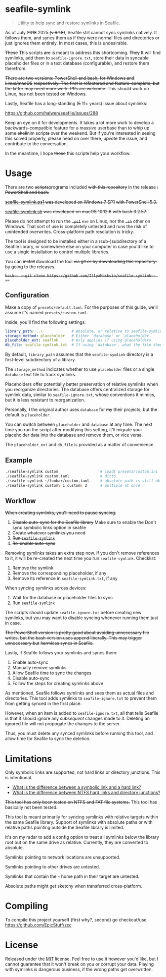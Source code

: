 # seafile-symlink

> Utility to help sync and restore symlinks in Seafile.

As of July ~~2018~~ 2025 ~~(v.6.1.8)~~, Seafile still cannot sync symlinks natively. It
follows them, and syncs them as if they were normal files and directories or just ignores them entirely.
In most cases, this is undesirable.

~~These~~ This scripts ~~are~~ is meant to address this shortcoming. ~~They~~ It will find symlinks,
add them to `seafile-ignore.txt`, store their data in syncable placeholder
files or in a text database (configurable), and restore them therefrom.

~~There are two versions: PowerShell and bash, for Windows and Linux/macOS~~
~~respectively. The first is refactored and feature-complete, but the latter~~
~~may need more work. PRs are welcome.~~ This should work on Linux, has not been tested on Windows.

Lastly, Seafile has a long-standing (~~5~~ 11+ years) issue about symlinks:

https://github.com/haiwen/seafile/issues/288

Keep an eye on it for developments. It takes a lot more work to develop a
backwards-compatible feature for a massive userbase than to whip up some
~~shell~~nim script~~s~~ over the weekend. But if you're interested in seeing this
solved properly, please head on over there, upvote the issue, and
contribute to the conversation.

In the meantime, I hope ~~these~~ this script~~s~~ help your workflow.



# Usage

There are two ~~scripts~~programs included ~~with this repository~~ in the release ~~: PowerShell and bash.~~

~~[seafile-symlink.ps1](seafile-symlink.ps1) was developed on Windows 7 SP1~~
~~with PowerShell 5.0.~~

~~[seafile-symlink.sh](seafile-symlink.sh) was developed on macOS 10.12.6~~
~~with bash 3.2.57.~~

Please do not attempt to run the ~~`.ps1`~~ `exe` on Linux, nor the ~~`.sh`~~ other on Windows.
That sort of use is completely untested and runs the risk of unintended
overwrites. Cross-platform path resolution is tricky.

The tool is designed to be installed either in a (sub-)subdirectory of
a Seafile library, or somewhere else on your computer in case you'd like
to use a single installation to control multiple libraries.

You can ~~install~~ download the tool ~~via git or by downloading this repository:~~ by going to the releases.

~~```bash~~
~~git clone https://github.com/IllyaMoskvin/seafile-symlink~~
~~```~~



## Configuration

Make a copy of `presets/default.taml`. For the purposes of this guide,
we'll assume it's named `presets/custom.taml`.

Inside, you'll find the following settings:

```yaml
library_path: ..\             # Absolute, or relative to seafile-symlink (library folder to the binary)
storage_method: placeholder   # Either 'database' or 'placeholder'
placeholder_ext: seaflnk      # Only applies if using placeholders
db_file: seafile-symlink.txt  # If using 'database', what the file should be named
```

By default, `library_path` assumes that the `seafile-symlink` directory is
a first-level subdirectory of a library.

The `storage_method` indicates whether to use `placeholder` files or a
single `database` text file to track symlinks.

Placeholders offer potentially better preservation of relative symlinks
when you reorganize directories. The database offers centralized storage
for symlink data, similar to `seafile-ignore.txt`, whose conventions it
mimics, but it is less resistant to reorganization.

Personally, ~~I~~ the original author uses `database` for ~~my~~ their projects, but the default is `placeholder`.

You can switch between `placeholder` and `database` at any time. The next
time you run the script after modifying this setting, it'll migrate your
placeholder data into the database and remove them, or vice versa.

The `placeholder_ext` and `db_file` is provided as a matter of convenience.


## Example

```bash
./seafile-symlink custom                   # loads presets/custom.ini
./seafile-symlink custom.taml              # ditto
./seafile-symlink ~/foobar/custom.taml     # absolute path is still ok
./seafile-symlink custom\ 1 custom\ 2      # multiple at once
```


## Workflow

~~When creating symlinks, you'll need to pause syncing.~~

1. ~~Disable auto-sync for the Seafile library~~ Make sure to enable the Don't sync symbolic links option in seafile
2. ~~Create whatever symlinks you need~~
3. ~~Run `seafile-symlink`~~
4. ~~Re-enable auto-sync~~

Removing symlinks takes an extra step now. If you don't remove references to
it, it will be re-created the next time you run `seafile-symlink`. Checklist:

1. Remove the symlink
2. Remove the corresponding placeholder, if any
3. Remove its reference in `seafile-symlink.txt`, if any

When syncing symlinks across devices:

1. Wait for the database or placeholder files to sync
2. Run `seafile-symlink`

The scripts should update `seafile-ignore.txt` before creating new symlinks,
but you may want to disable syncing whenever running them just in case.

~~The PowerShell version is pretty good about avoiding unnecessary file writes,~~
~~but the bash version uses append liberally. This may trigger unnecessary but~~
~~harmless syncs in Seafile.~~

Lastly, if Seafile follows your symlinks and syncs them:

1. Enable auto-sync
2. Manually remove symlinks
3. Allow Seafile time to sync the changes
4. Disable auto-sync
5. Follow the steps for creating symlinks above

As mentioned, Seafile follows symlinks and sees them as actual files and
directories. This tool adds symlinks to `seafile-ignore.txt` to prevent
them from getting synced in the first place.

However, when an item is added to `seafile-ignore.txt`, all that tells
Seafile is that it should ignore any _subsequent_ changes made to it.
Deleting an ignored file will not propogate the changes to the server.

Thus, you must delete any synced symlinks before running this tool, and
allow time for Seafile to sync the deletion.



# Limitations

Only symbolic links are supported, not hard links or directory junctions.
This is intentional.

* [What is the difference between a symbolic link and a hard link?](https://stackoverflow.com/questions/185899/what-is-the-difference-between-a-symbolic-link-and-a-hard-link)
* [What is the difference between NTFS hard links and directory junctions?](https://superuser.com/questions/67870/what-is-the-difference-between-ntfs-hard-links-and-directory-junctions)

~~This tool has only been tested on NTFS and FAT file systems.~~ This tool has basically not been tested.

This tool is meant primarily for syncing symlinks with relative targets
within the same Seafile library. Support of symlinks with absolute paths
or with relative paths pointing outside the Seafile library is limited.

It's on my radar to add a config option to treat all symlinks below the
library root but on the same drive as relative. Currently, they are
converted to absolute.

Symlinks pointing to network locations are unsupported.

Symlinks pointing to other drives are untested.

Symlinks that contain the `~` home path in their target are untested.

Absolute paths might get sketchy when transferred cross-platform.



# Compiling

To compile this project yourself (first why?, second) go checkout/use https://github.com/EpicStuff/zxc


# License

Released under the [MIT](License.txt) license. Feel free to use it however
you'd like, but I cannot guarantee that it won't break on you or corrupt your
data. Playing with symlinks is dangerous business, if the wrong paths get
overwritten.

